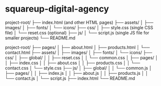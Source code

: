 # squareup-digital-agency

project-root/
├── index.html (and other HTML pages)
├── assets/
│ ├── images/
│ ├── fonts/
│ └── icons/
├── css/
│ ├── style.css (single CSS file)
│ └── reset.css (optional)
├── js/
│ └── script.js (single JS file for smaller projects)
└── README.md

<!--  -->

project-root/
├── pages/
│ ├── about.html
│ ├── products.html
│ └── contact.html
├── assets/
│ ├── images/
│ ├── fonts/
│ └── icons/
├── css/
│ ├── global/
│ │ ├── reset.css
│ │ └── common.css
│ ├── pages/
│ │ ├── index.css
│ │ ├── about.css
│ │ ├── products.css
│ │ └── contact.css
│ └── style.css
├── js/
│ ├── global/
│ │ └── common.js
│ ├── pages/
│ │ ├── index.js
│ │ ├── about.js
│ │ ├── products.js
│ │ └── contact.js
│ └── script.js
├── index.html
└── README.md
